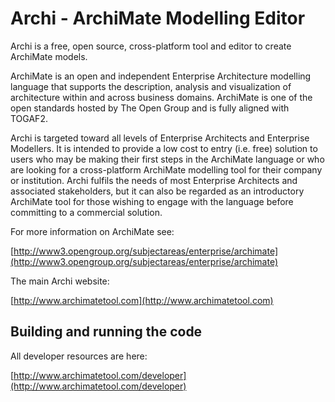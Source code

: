

# Archi - ArchiMate Modelling Editor

Archi is a free, open source, cross-platform tool and editor to create ArchiMate models.

ArchiMate is an open and independent Enterprise Architecture modelling language that supports the description, analysis and visualization of architecture within and across business domains. ArchiMate is one of the open standards hosted by The Open Group and is fully aligned with TOGAF2.

Archi is targeted toward all levels of Enterprise Architects and Enterprise Modellers. It is intended to provide a low cost to entry (i.e. free) solution to users who may be making their first steps in the ArchiMate language or who are looking for a cross-platform ArchiMate modelling tool for their company or institution. Archi fulfils the needs of most Enterprise Architects and associated stakeholders, but it can also be regarded as an introductory ArchiMate tool for those wishing to engage with the language before committing to a commercial solution.

For more information on ArchiMate see:

[http://www3.opengroup.org/subjectareas/enterprise/archimate](http://www3.opengroup.org/subjectareas/enterprise/archimate)

The main Archi website:

[http://www.archimatetool.com](http://www.archimatetool.com)


## Building and running the code

All developer resources are here:

[http://www.archimatetool.com/developer](http://www.archimatetool.com/developer)

